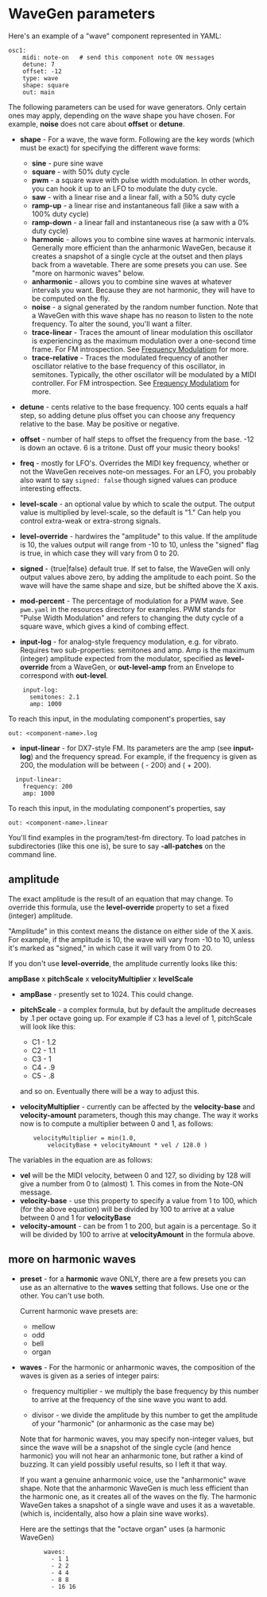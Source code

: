 
# WaveGen parameters

Here's an example of a "wave" component represented in YAML:
```
osc1:
    midi: note-on   # send this component note ON messages
    detune: 7
    offset: -12
    type: wave
    shape: square
    out: main
```

The following parameters can be used for wave generators. Only certain ones may apply, depending on the wave shape you have chosen. For example, **noise** does not care about **offset** or **detune**.

 - **shape** - For a wave, the wave form. Following are the key words (which must be exact) for specifying the different wave forms:
    - **sine** - pure sine wave
    - **square** - with 50% duty cycle
    - **pwm** - a square wave with pulse width modulation. In other words, you can hook it up to an LFO to modulate the duty cycle.  
    - **saw** - with a linear rise and a linear fall, with a 50% duty cycle
    - **ramp-up** - a linear rise and instantaneous fall (like a saw with a 100% duty cycle)
    - **ramp-down** - a linear fall and instantaneous rise (a saw with a 0% duty cycle)
    - **harmonic** - allows you to combine sine waves at harmonic intervals. Generally more efficient than the anharmonic WaveGen, because it creates a snapshot of a single cycle at the outset and then plays back from a wavetable. There are some presets you can use. See "more on harmonic waves" below.
    - **anharmonic** - allows you to combine sine waves at whatever intervals you want. Because they are not harmonic, they will have to be computed on the fly.
    - **noise** - a signal generated by the random number function. Note that a WaveGen with this wave shape has no reason to listen to the note frequency. To alter the sound, you'll want a filter.
    - **trace-linear** - Traces the amount of linear modulation this oscillator is experiencing as the maximum modulation over a one-second time frame. For FM introspection. See [Frequency Modulatiom](FrequencyModulation.md) for more. 
    - **trace-relative** - Traces the modulated frequency of another oscillator relative to the base frequency of this oscillator, in semitones. Typically, the other oscillator will be modulated by a MIDI controller. For FM introspection. See [Frequency Modulatiom](FrequencyModulation.md) for more. 
 
 - **detune** - cents relative to the base frequency. 100 cents equals a half step, so adding detune plus offset you can choose any frequency relative to the base. May be positive or negative.
 
 - **offset** - number of half steps to offset the frequency from the base. -12 is down an octave. 6 is a tritone. Dust off your music theory books! 
 
  - **freq** - mostly for LFO's. Overrides the MIDI key frequency, whether or not the WaveGen receives note-on messages. For an LFO, you probably also want to say `signed: false`  though signed values can produce interesting effects.
  
  - **level-scale** - an optional value by which to scale the output. The output value is multiplied by level-scale, so the default is "1."  Can help you control extra-weak or extra-strong signals. 
  
  - **level-override** - hardwires the "amplitude" to this value. If the amplitude is 10, the values output will range from -10 to 10, unless the "signed" flag is true, in which case they will vary from 0 to 20. 
  
  - **signed** - {true|false} default true. If set to false, the WaveGen will only output values above zero, by adding the amplitude to each point. So the wave will have the same shape and size, but be shifted above the X axis. 
    
  - **mod-percent** - The percentage of modulation for a PWM wave. See `pwm.yaml` in the resources directory for examples. PWM stands for "Pulse Width Modulation" and refers to changing the duty cycle of a square wave, which gives a kind of combing effect.
  
  - **input-log** - for analog-style frequency modulation, e.g. for vibrato. Requires two sub-properties: semitones and amp. Amp is the maximum (integer) amplitude expected from the modulator, specified as **level-override** from a WaveGen, or **out-level-amp** from an Envelope to correspond with **out-level**. 

```  
    input-log:
      semitones: 2.1
      amp: 1000
```
To reach this input, in the modulating component's properties, say 

    out: <component-name>.log
 
 - **input-linear** - for DX7-style FM. Its parameters are the amp (see **input-log**) and the frequency spread.  For example, if the frequency is given as 200, the modulation will be between (_<note-freq>_ - 200) and (_<note-freq>_ + 200).
 
```
  input-linear:
    frequency: 200
    amp: 1000
``` 
To reach this input, in the modulating component's properties, say 

    out: <component-name>.linear
 
You'll find examples in the program/test-fm directory. To load patches in subdirectories (like this one is), be sure to say **-all-patches** on the command line. 
  
## amplitude

The exact amplitude is the result of an equation that may change. To override this formula, use the **level-override** property to set a fixed (integer) amplitude.  

"Amplitude" in this context means the distance on either side of the X axis. For example, if the amplitude is 10, the wave will vary from -10 to 10, unless it's marked as "signed," in which case it will vary from 0 to 20. 

If you don't use **level-override**, the amplitude currently looks like this:

**ampBase** x **pitchScale** x **velocityMultiplier** x **levelScale**

 - **ampBase** - presently set to 1024. This could change.  
 - **pitchScale** - a complex formula, but by default the amplitude decreases by .1 per octave going up.  For example if C3 has a level of 1, pitchScale will look like this:
     - C1 - 1.2
     - C2 - 1.1
     - C3 - 1
     - C4 - .9
     - C5 - .8

    and so on.  Eventually there will be a way to adjust this.    
 - **velocityMultiplier** - currently can be affected by the **velocity-base** and **velocity-amount** parameters, though this may change. The way it works now is to compute a multiplier between 0 and 1, as follows:
 ```
        velocityMultiplier = min(1.0,
            velocityBase + velocityAmount * vel / 128.0 )            
 ```
The variables in the equation are as follows:
- **vel** will be the MIDI velocity, between 0 and 127, so dividing by 128 will give a number from 0 to (almost) 1. This comes in from the Note-ON message.
- **velocity-base** - use this property to specify a value from 1 to 100, which (for the above equation) will be divided by 100 to arrive at a value between 0 and 1 for **velocityBase**
- **velocity-amount** - can be from 1 to 200, but again is a percentage. So it will be divided by 100 to arrive at **velocityAmount** in the formula above.  
     
  
  
 ## more on harmonic waves 
    
  - **preset** - for a **harmonic** wave ONLY, there are a few presets you can use as an alternative to the **waves** setting that follows. Use one or the other. You can't use both.
  
    Current harmonic wave presets are: 
    - mellow
    - odd
    - bell
    - organ
  
  - **waves** - For the harmonic or anharmonic waves, the composition of the waves is given as a series of integer pairs: 
      - frequency multiplier - we multiply the base frequency by this number to arrive at the frequency of the sine wave you want to add. 
      
      - divisor - we divide the amplitude by this number to get the amplitude of your "harmonic" (or anharmonic as the case may be)

      Note that for harmonic waves, you may specify non-integer values, but since the wave will be a snapshot of the single cycle (and hence harmonic) you will not hear an anharmonic tone, but rather a kind of buzzing. It can yield possibly useful results, so I left it that way.
       
      If you want a genuine anharmonic voice, use the "anharmonic" wave shape. Note that the anharmonic WaveGen is much less efficient than the harmonic one, as it creates all of the waves on the fly. The harmonic WaveGen takes a snapshot of a single wave and uses it as a wavetable. (which is, incidentally, also how a plain sine wave works). 
      
    Here are the settings that the "octave organ" uses (a harmonic WaveGen)   
```
          waves:
            - 1 1
            - 2 2
            - 4 4
            - 8 8
            - 16 16
```



 